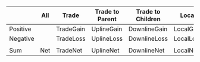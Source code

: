

|          | All | Trade     | Trade to Parent | Trade to Children | Local     |   |
|----------|-----|-----------|-----------------|-------------------|-----------|---|
| Positive |     | TradeGain | UplineGain      | DownlineGain      | LocalGain |   |
| Negative |     | TradeLoss | UplineLoss      | DownlineLoss      | LocalLoss |   |
|          |     |           |                 |                   |           |   |
| Sum      | Net | TradeNet  | UplineNet       | DownlineNet       | LocalNet  |   |